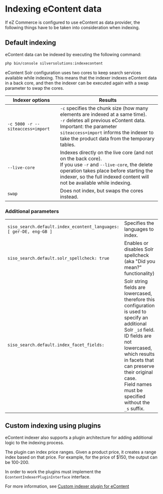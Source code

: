 # Indexing eContent data

If eZ Commerce is configured to use eContent as data provider, the following things have to be taken into consideration when indexing.

## Default indexing

eContent data can be indexed by executing the following command:

``` bash
php bin/console silversolutions:indexecontent
```

eContent Solr configuration uses two cores to keep search services available while indexing.
This means that the indexer indexes eContent data in a back core,
and then the indexer can be executed again with a swap parameter to swap the cores.

|Indexer options|Results|
|--- |--- |
|`-c 5000 -r --siteaccess=import`|`-c` specifies the chunk size (how many elements are indexed at a same time).</br>`-r` deletes all previous eContent data.</br>Important: the parameter `siteaccess=import` informs the indexer to take the product data from the temporary tables.|
|`--live-core`|Indexes directly on the live core (and not on the back core).</br>If you use `-r` and `--live-core`, the delete operation takes place before starting the indexer, so the full indexed content will not be available while indexing.|
|`swap`|Does not index, but swaps the cores instead.|

### Additional parameters

|||
|--- |--- |
|`siso_search.default.index_econtent_languages: [ ger-DE, eng-GB ]`|Specifies the languages to index.|
|`siso_search.default.solr_spellcheck: true`|Enables or disables Solr spellcheck (aka "Did you mean?" functionality)|
|`siso_search.default.index_facet_fields:`|Solr string fields are lowercased, therefore this configuration is used to specify an additional Solr `_id` field.</br>ID fields are not lowercased, which results in facets that can preserve their original case.</br>Field names must be specified without the `_s` suffix.|

## Custom indexing using plugins

eContent indexer also supports a plugin architecture for adding additional logic to the indexing process.

The plugin can index price ranges. Given a product price, it creates a range index based on that price.
For example, for the price of $150, the output can be 100-200.

In order to work the plugins must implement the `EcontentIndexerPluginInterface` interface.

For more information, see [Custom indexer plugin for eContent](../../econtent_cookbook/econtent_search_cookbook/custom_indexer_plugin_for_econtent.md)
